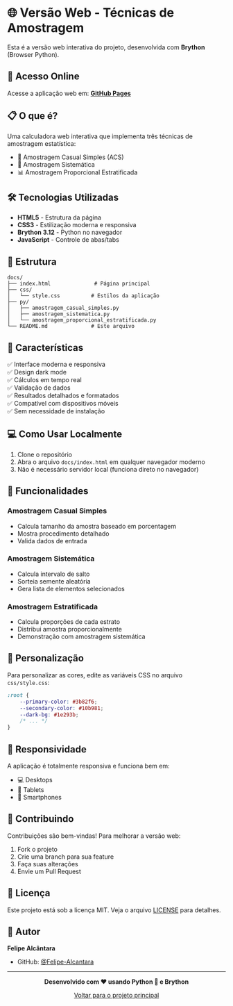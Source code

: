 # 🌐 Versão Web - Técnicas de Amostragem

Esta é a versão web interativa do projeto, desenvolvida com **Brython** (Browser Python).

## 🚀 Acesso Online

Acesse a aplicação web em: **[GitHub Pages](https://felipe-alcantara.github.io/Amostragem-casual-simples/)**

## 📋 O que é?

Uma calculadora web interativa que implementa três técnicas de amostragem estatística:
- 🎲 Amostragem Casual Simples (ACS)
- 🔢 Amostragem Sistemática
- 📊 Amostragem Proporcional Estratificada

## 🛠️ Tecnologias Utilizadas

- **HTML5** - Estrutura da página
- **CSS3** - Estilização moderna e responsiva
- **Brython 3.12** - Python no navegador
- **JavaScript** - Controle de abas/tabs

## 📁 Estrutura

```
docs/
├── index.html              # Página principal
├── css/
│   └── style.css          # Estilos da aplicação
├── py/
│   ├── amostragem_casual_simples.py
│   ├── amostragem_sistematica.py
│   └── amostragem_proporcional_estratificada.py
└── README.md              # Este arquivo
```

## 🎨 Características

✅ Interface moderna e responsiva  
✅ Design dark mode  
✅ Cálculos em tempo real  
✅ Validação de dados  
✅ Resultados detalhados e formatados  
✅ Compatível com dispositivos móveis  
✅ Sem necessidade de instalação  

## 💻 Como Usar Localmente

1. Clone o repositório
2. Abra o arquivo `docs/index.html` em qualquer navegador moderno
3. Não é necessário servidor local (funciona direto no navegador)

## 🌟 Funcionalidades

### Amostragem Casual Simples
- Calcula tamanho da amostra baseado em porcentagem
- Mostra procedimento detalhado
- Valida dados de entrada

### Amostragem Sistemática
- Calcula intervalo de salto
- Sorteia semente aleatória
- Gera lista de elementos selecionados

### Amostragem Estratificada
- Calcula proporções de cada estrato
- Distribui amostra proporcionalmente
- Demonstração com amostragem sistemática

## 🔧 Personalização

Para personalizar as cores, edite as variáveis CSS no arquivo `css/style.css`:

```css
:root {
    --primary-color: #3b82f6;
    --secondary-color: #10b981;
    --dark-bg: #1e293b;
    /* ... */
}
```

## 📱 Responsividade

A aplicação é totalmente responsiva e funciona bem em:
- 💻 Desktops
- 📱 Tablets
- 📱 Smartphones

## 🤝 Contribuindo

Contribuições são bem-vindas! Para melhorar a versão web:

1. Fork o projeto
2. Crie uma branch para sua feature
3. Faça suas alterações
4. Envie um Pull Request

## 📄 Licença

Este projeto está sob a licença MIT. Veja o arquivo [LICENSE](../LICENSE) para detalhes.

## 👤 Autor

**Felipe Alcântara**

- GitHub: [@Felipe-Alcantara](https://github.com/Felipe-Alcantara)

---

<div align="center">

**Desenvolvido com ❤️ usando Python 🐍 e Brython**

[Voltar para o projeto principal](../README.md)

</div>
